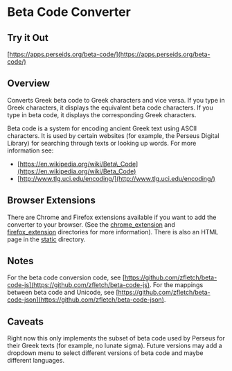 Beta Code Converter
===================

Try it Out
----------

[https://apps.perseids.org/beta-code/](https://apps.perseids.org/beta-code/)

Overview
--------

Converts Greek beta code to Greek characters and vice versa.
If you type in Greek characters, it displays the equivalent beta code characters.
If you type in beta code, it displays the corresponding Greek characters.

Beta code is a system for encoding ancient Greek text using ASCII characters.
It is used by certain websites (for example, the Perseus Digital Library) for searching
through texts or looking up words.
For more information see:

- [https://en.wikipedia.org/wiki/Beta\_Code](https://en.wikipedia.org/wiki/Beta_Code)
- [http://www.tlg.uci.edu/encoding/](http://www.tlg.uci.edu/encoding/)

Browser Extensions
------------------

There are Chrome and Firefox extensions available if you want to add the
converter to your browser. (See the [chrome\_extension](https://github.com/zfletch/beta-code-converter-js/tree/master/chrome_extension)
and [firefox\_extension](https://github.com/zfletch/beta-code-converter-js/tree/master/firefox_extension) directories
for more information). There is also an HTML page in the [static](https://github.com/zfletch/beta-code-converter-js/tree/master/static) directory.

Notes
-----

For the beta code conversion code, see [https://github.com/zfletch/beta-code-js](https://github.com/zfletch/beta-code-js).
For the mappings between beta code and Unicode, see [https://github.com/zfletch/beta-code-json](https://github.com/zfletch/beta-code-json).

Caveats
-------

Right now this only implements the subset of beta code used by Perseus for their
Greek texts (for example, no lunate sigma). Future versions may add a dropdown menu
to select different versions of beta code and maybe different languages.
